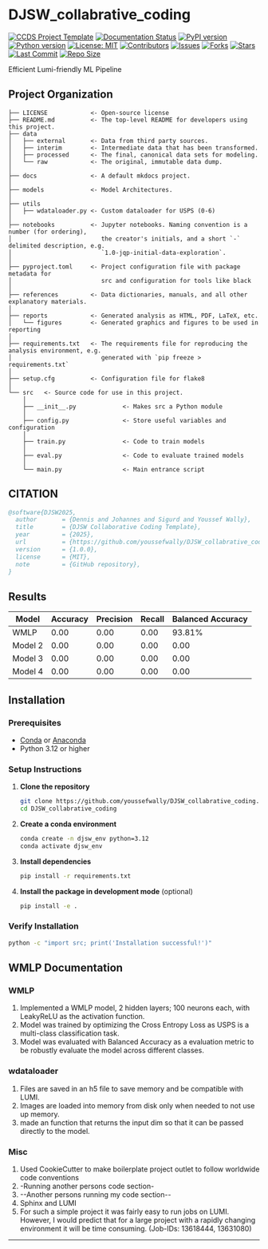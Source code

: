 # DJSW_collabrative_coding

[![CCDS Project Template](https://img.shields.io/badge/CCDS-Project%20template-328F97?logo=cookiecutter)](https://cookiecutter-data-science.drivendata.org/)
[![Documentation Status](https://readthedocs.org/projects/djsw-collabrative-coding/badge/?version=latest)](https://djsw-collabrative-coding.readthedocs.io/en/latest/?badge=latest)
[![PyPI version](https://badge.fury.io/py/djsw-collabrative-coding.svg)](https://badge.fury.io/py/djsw-collabrative-coding)
[![Python version](https://img.shields.io/pypi/pyversions/djsw-collabrative-coding)](https://pypistats.org/packages/djsw-collabrative-coding)
[![License: MIT](https://img.shields.io/github/license/youssefwally/DJSW_collabrative_coding)](https://github.com/youssefwally/DJSW_collabrative_coding/blob/master/LICENSE)
[![Contributors](https://img.shields.io/github/contributors-anon/youssefwally/DJSW_collabrative_coding)](https://github.com/youssefwally/DJSW_collabrative_coding/graphs/contributors)
[![Issues](https://img.shields.io/github/issues/youssefwally/DJSW_collabrative_coding)](https://github.com/youssefwally/DJSW_collabrative_coding/issues)
[![Forks](https://img.shields.io/github/forks/youssefwally/DJSW_collabrative_coding)](https://github.com/youssefwally/DJSW_collabrative_coding/network/members)
[![Stars](https://img.shields.io/github/stars/youssefwally/DJSW_collabrative_coding)](https://github.com/youssefwally/DJSW_collabrative_coding/stargazers)
[![Last Commit](https://img.shields.io/github/last-commit/youssefwally/DJSW_collabrative_coding)](https://github.com/youssefwally/DJSW_collabrative_coding/commits/master)
[![Repo Size](https://img.shields.io/github/repo-size/youssefwally/DJSW_collabrative_coding)](https://github.com/youssefwally/DJSW_collabrative_coding)
<!-- ![tests](https://github.com/youssefwally/DJSW_collabrative_coding/actions/workflows/test_and_deploy.yml/badge.svg) -->


Efficient Lumi-friendly ML Pipeline

## Project Organization

```
├── LICENSE            <- Open-source license
├── README.md          <- The top-level README for developers using this project.
├── data
│   ├── external       <- Data from third party sources.
│   ├── interim        <- Intermediate data that has been transformed.
│   ├── processed      <- The final, canonical data sets for modeling.
│   └── raw            <- The original, immutable data dump.
│
├── docs               <- A default mkdocs project.
│
├── models             <- Model Architectures.
│
├── utils
│   ├── wdataloader.py <- Custom dataloader for USPS (0-6)
│
├── notebooks          <- Jupyter notebooks. Naming convention is a number (for ordering),
│                         the creator's initials, and a short `-` delimited description, e.g.
│                         `1.0-jqp-initial-data-exploration`.
│
├── pyproject.toml     <- Project configuration file with package metadata for 
│                         src and configuration for tools like black
│
├── references         <- Data dictionaries, manuals, and all other explanatory materials.
│
├── reports            <- Generated analysis as HTML, PDF, LaTeX, etc.
│   └── figures        <- Generated graphics and figures to be used in reporting
│
├── requirements.txt   <- The requirements file for reproducing the analysis environment, e.g.
│                         generated with `pip freeze > requirements.txt`
│
├── setup.cfg          <- Configuration file for flake8
│
└── src   <- Source code for use in this project.
    │
    ├── __init__.py             <- Makes src a Python module
    │
    ├── config.py               <- Store useful variables and configuration
    │
    ├── train.py                <- Code to train models
    │
    ├── eval.py                 <- Code to evaluate trained models
    │
    └── main.py                 <- Main entrance script
```

## CITATION
```bibtex
@software{DJSW2025,
  author       = {Dennis and Johannes and Sigurd and Youssef Wally},
  title        = {DJSW Collaborative Coding Template},
  year         = {2025},
  url          = {https://github.com/youssefwally/DJSW_collabrative_coding},
  version      = {1.0.0},
  license      = {MIT},
  note         = {GitHub repository},
}
```
## Results
| Model | Accuracy | Precision | Recall | Balanced Accuracy |
|-------|----------|-----------|--------|-------------------|
| WMLP | 0.00 | 0.00 | 0.00 | 93.81% |
| Model 2 | 0.00 | 0.00 | 0.00 | 0.00 |
| Model 3 | 0.00 | 0.00 | 0.00 | 0.00 |
| Model 4 | 0.00 | 0.00 | 0.00 | 0.00 |

## Installation

### Prerequisites
- [Conda](https://docs.conda.io/en/latest/miniconda.html) or [Anaconda](https://www.anaconda.com/products/distribution)
- Python 3.12 or higher

### Setup Instructions

1. **Clone the repository**
    ```bash
    git clone https://github.com/youssefwally/DJSW_collabrative_coding.git
    cd DJSW_collabrative_coding
    ```

2. **Create a conda environment**
    ```bash
    conda create -n djsw_env python=3.12
    conda activate djsw_env
    ```

3. **Install dependencies**
    ```bash
    pip install -r requirements.txt
    ```

4. **Install the package in development mode** (optional)
    ```bash
    pip install -e .
    ```

### Verify Installation
```bash
python -c "import src; print('Installation successful!')"
```

## WMLP Documentation
### WMLP
1. Implemented a WMLP model, 2 hidden layers; 100 neurons each, with LeakyReLU as the activation function.
2. Model was trained by optimizing the Cross Entropy Loss as USPS is a multi-class classification task.
3. Model was evaluated with Balanced Accuracy as a evaluation metric to be robustly evaluate the model across different classes.
### wdataloader
1. Files are saved in an h5 file to save memory and be compatible with LUMI.
2. Images are loaded into memory from disk only when needed to not use up memory.
3. made an function that returns the input dim so that it can be passed directly to the model.
### Misc
1. Used CookieCutter to make boilerplate project outlet to follow worldwide code conventions
2. -Running another persons code section-
3. --Another persons running my code section--
4. Sphinx and LUMI
5. For such a simple project it was fairly easy to run jobs on LUMI. However, I would predict that for a large project with a rapidly changing environment it will be time consuming. (Job-IDs: 13618444, 13631080)

--------

